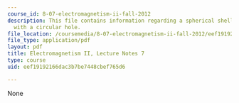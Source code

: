 ```yaml
---
course_id: 8-07-electromagnetism-ii-fall-2012
description: This file contains information regarding a spherical shell of charge
  with a circular hole.
file_location: /coursemedia/8-07-electromagnetism-ii-fall-2012/eef19192166dac3b7be7448cbef765d6_MIT8_07F12_ln7.pdf
file_type: application/pdf
layout: pdf
title: Electromagnetism II, Lecture Notes 7
type: course
uid: eef19192166dac3b7be7448cbef765d6

---
```

None